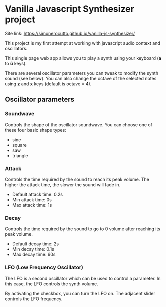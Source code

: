 # Vanilla Javascript Synthesizer project

Site link: https://simonerocutto.github.io/vanilla-js-synthesizer/

This project is my first attempt at working with javascript audio context and oscillators.

This single page web app allows you to play a synth using your keyboard (**a** to **ù** keys).

There are several oscillator parameters you can tweak to modify the synth sound (see below). You can also change the octave of the selected notes using **z** and **x** keys (default is octave = 4).

## Oscillator parameters

### Soundwave

Controls the shape of the oscillator soundwave. You can choose one of these four basic shape types:
- sine
- square
- saw
- triangle

### Attack

Controls the time required by the sound to reach its peak volume. The higher the attack time, the slower the sound will fade in.

- Default attack time: 0.2s
- Min attack time: 0s
- Max attack time: 1s

### Decay

Controls the time required by the sound to go to 0 volume after reaching its peak volume.

- Default decay time: 2s
- Min decay time: 0.1s
- Max decay time: 60s

### LFO (Low Frequency Oscillator)

The LFO is a second oscillator which can be used to control a parameter. In this case, the LFO controls the synth volume.

By activating the checkbox, you can turn the LFO on. The adjacent slider controls the LFO frequency.